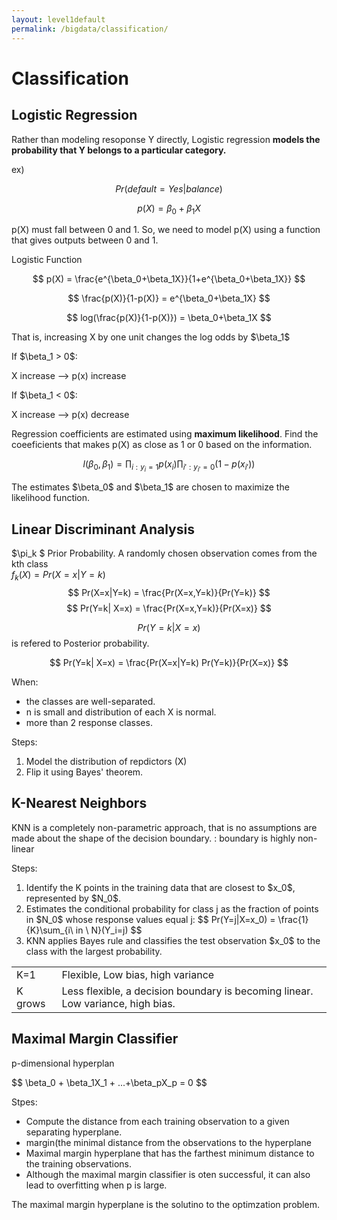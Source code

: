 ```yaml
---
layout: level1default 
permalink: /bigdata/classification/
---
```


<h1>Classification</h1>

<div class="piktowrapper-embed" pikto-uid="7341773-classification01" >
    <div class="pikto-canvas-wrap">
        <div class="pikto-canvas"></div>
    </div>
</div>
<script>
    (function(d){
        var js, id="pikto-embed-js", ref=d.getElementsByTagName("script")[0];
        if (d.getElementById(id)) { return;}
        js=d.createElement("script"); js.id=id; js.async=true;
        js.src="https://magic.piktochart.com/assets/embedding/embed.js";
        ref.parentNode.insertBefore(js, ref);
    }(document));
</script>

<h2>Logistic Regression</h2>

<p>Rather than modeling resoponse Y directly, Logistic regression <strong class="mark">models the probability that Y belongs to a particular category.</strong></p>

<p>ex)</p>

$$
Pr(default = Yes|balance)
$$


$$
p(X) = \beta_0 + \beta_1X
$$
<p>p(X) must fall between 0 and 1. So, we need to model p(X) using a function that gives outputs between 0 and 1.</p>
<p>Logistic Function</p>

$$
p(X) = \frac{e^{\beta_0+\beta_1X}}{1+e^{\beta_0+\beta_1X}}
$$

$$
\frac{p(X)}{1-p(X)} = e^{\beta_0+\beta_1X}
$$

$$
log(\frac{p(X)}{1-p(X)}) = \beta_0+\beta_1X
$$



<p>That is, increasing X by one unit changes the log odds by $\beta_1$</p>

<p>If $\beta_1 > 0$:</p>
<p>X increase --> p(x) increase</p>

<p>If $\beta_1 < 0$:</p>
<p>X increase --> p(x) decrease</p>



<p>Regression coefficients are estimated using <strong>maximum likelihood</strong>. Find the coeeficients that makes p(X) as close as 1 or 0 based on the information.</p>

$$
l(\beta_0, \beta_1) = \prod_{i:y_i=1}p(x_i)\prod_{i':y_{i'}=0}(1-p(x_{i'}))
$$
<p>The estimates $\beta_0$ and $\beta_1$ are chosen to maximize the likelihood function.</p>


<h2>Linear Discriminant Analysis</h2>


$\pi_k $ Prior Probability. A randomly chosen observation comes from the kth class  
$f_k(X) = Pr(X=x|Y=k)$  
$$
Pr(X=x|Y=k) = \frac{Pr(X=x,Y=k)}{Pr(Y=k)}  
$$
$$
Pr(Y=k| X=x) = \frac{Pr(X=x,Y=k)}{Pr(X=x)}    
$$


$$
Pr(Y=k| X=x)
$$ is refered to Posterior probability.

$$
Pr(Y=k| X=x) = \frac{Pr(X=x|Y=k) Pr(Y=k)}{Pr(X=x)}  
$$
<p>When:</p>

<ul><li>the classes are well-separated.</li>
<li>n is small and distribution of each X is normal.</li>
<li>more than 2 response classes.</li>
</ul>
<p>Steps:</p>
<ol>
    <li>Model the distribution of repdictors (X)</li>
    <li>Flip it using Bayes' theorem. </li>
</ol>


<h2>K-Nearest Neighbors</h2>

<p>KNN is a completely non-parametric approach, that is no assumptions are made about the shape of the decision boundary.
: boundary is highly non-linear</p>

<p>Steps:</p>

<ol>
    <li>Identify the K points in the training data that are closest to $x_0$, represented by $N_0$.</li>
    <li>Estimates the conditional probability for class j as the fraction of points in $N_0$ whose response values equal j:  
    $$
Pr(Y=j|X=x_0) = \frac{1}{K}\sum_{i\ in \ N}(Y_i=j)
    $$</li> 
    <li>KNN applies Bayes rule and classifies the test observation $x_0$ to the class with the largest probability.</li>
</ol>

<table>

  <tbody>
    <tr>
      <td>K=1</td>
      <td>Flexible, Low bias, high variance</td>
    </tr>
    <tr>
      <td>K grows</td>
      <td>Less flexible, a decision boundary is becoming linear. Low variance, high bias.</td>
    </tr>
  </tbody>
</table>


<h2>Maximal Margin Classifier</h2>

<p>p-dimensional hyperplan</p>
$$
\beta_0 + \beta_1X_1 + ...+\beta_pX_p = 0
$$

<p>Stpes:</p>
<ul>
  <li>Compute the distance from each training observation to a given separating hyperplane.</li>
  <li>margin(the minimal distance from the observations to the hyperplane</li>
  <li>Maximal margin hyperplane that has the farthest minimum distance to the training observations.</li>
  <li>Although the maximal margin classifier is oten successful, it can also lead to overfitting when p is large.</li>
</ul>  

<p>The maximal margin hyperplane is the solutino to the optimzation problem.</p>
<!--
$$\begin{align}
max_{\beta_0, \beta_1,....,\beta_p}M  \\
s.t. \sum_{j=1}^{p}\beta_j^2 = 1 \newline \\


y_i(\beta_0 + \beta_1x_{i1} + \beta_2x_{i2}+ ..... + \beta_px_{ip})  \geq M \\

where, \ i=1,....,n
\end{align}

$$
-->
<img src="https://www.evernote.com/l/AAlRN_pAkMtCHK7vtpFgu6Nb4CNDJ-kGurYB/image.png">

<p>Problems:</p>

<ul>
  <li>The distance can be seen as a measure of the confidence.</li>
  <li>Extremely sensitive to a change in a single observation.</li>
</ul>

<h2>Support Vector Classifier</h2>
<p>Rather than completely separate the observations, it could be worthwhile to misclassify a few training obsevations in order to do a better job in classifying the remaining observations.</p>



<img src="https://www.evernote.com/l/AAmf7pUFzxhMyLhivpeBfIV1Kbarmj173ewB/image.png">


<p>The hyperplane is chosen to separate most of the training observations into the two classes, but may misclassify a few observations.</p>
<h4>The differece from maximal margin classifier.</h4>
<p>An observation that lies strictly on the correct side of the margin does not affect the support vector classifier. Changing the position of that obsrvation would not change the classifier at all as long as its position remains on the correct side fo the margint.</p>

<h4>The difference from LDA</h4>
<p>LDA depends on the mean of all of the observations within each class as well as within-class covariance amtrix computed using all of the observations. However, Support Vector Classifier is robust to the behavior of observations that are far away from the hyperplane.</p>


<h2>Support Vector Machine</h2>
<p>For non-linearity, fit a support vector classifier using 2p features.</p>
$$
X_1, X_1^2, X_2, X_2^2, .... , X_p, X_p^2
$$
<img src="https://www.evernote.com/l/AAl0FpuNEFRCC7luNnqz3G8g3zqmEyZIlLkB/image.png">

<p>The <strong>support vector machine</strong> is an extension of the support vector classifier using <strong>kernels</strong>. We want to enlarge our feature space in order to accommodate a non-linear boundary between the classes.</p>
<img src="https://www.evernote.com/l/AAkKhhCqUgZOqYFP2R_Zz7IWpXYKkFvRp_sB/image.png">




<br>
<hr>
[References]
[1] James, Gareth, Daniela Witten, Trevor Hastie, and Robert Tibshirani. An Introduction to Statistical Learning: With Applications in R. Print.
>>>>>>> 826899093220eaf984aa72f25e91acd80491894a
